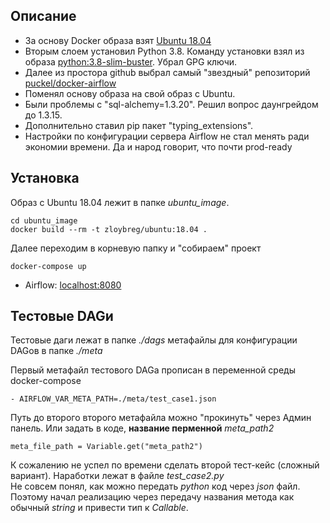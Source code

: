 ## Описание

* За основу Docker образа взят [Ubuntu 18.04](https://hub.docker.com/_/ubuntu)
* Вторым слоем установил Python 3.8. Команду установки взял из образа [python:3.8-slim-buster](https://hub.docker.com/_/python/). 
Убрал GPG ключи.
* Далее из простора github выбрал самый "звездный" репозиторий [puckel/docker-airflow](https://github.com/puckel/docker-airflow)
* Поменял основу образа на свой образ с Ubuntu.
* Были проблемы с "sql-alchemy=1.3.20". Решил вопрос даунгрейдом до 1.3.15.
* Дополнительно ставил pip пакет "typing_extensions".
* Настройки по конфигурации сервера Airflow не стал менять ради экономии времени. Да и народ говорит, что почти prod-ready 

## Установка

Образ с Ubuntu 18.04 лежит в папке *ubuntu_image*.
    
    cd ubuntu_image
    docker build --rm -t zloybreg/ubuntu:18.04 .

Далее переходим в корневую папку и "собираем" проект

    docker-compose up

- Airflow: [localhost:8080](http://localhost:8080/)

## Тестовые DAGи
Тестовые даги лежат в папке *./dags* метафайлы для конфигурации DAGов в папке *./meta*  

Первый метафайл тестового DAGа прописан в переменной среды docker-compose
     
    - AIRFLOW_VAR_META_PATH=./meta/test_case1.json

Путь до второго второго метафайла можно "прокинуть" через Админ панель. Или задать в коде, 
**название перменной** *meta_path2*
    
    meta_file_path = Variable.get("meta_path2")


К сожалению не успел по времени сделать второй тест-кейс (сложный вариант). Наработки лежат в файле *test_case2.py*  
Не совсем понял, как можно передать *python* код через *json* файл. Поэтому начал реализацию через передачу
названия метода как обычный *string* и привести тип к *Callable*. 